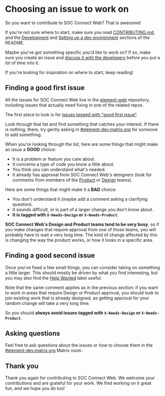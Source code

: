# Choosing an issue to work on

So you want to contribute to SOC Connect Web? That is awesome!

If you're not sure where to start, make sure you read
[CONTRIBUTING.md](../CONTRIBUTING.md), and the
[Development](../README.md#development) and
[Setting up a dev environment](../README.md#setting-up-a-dev-environment)
sections of the README.

Maybe you've got something specific you'd like to work on? If so, make sure you
create an issue and
[discuss it with the developers](https://join.chat.socjsc.com/#/#element-dev:matrix.org)
before you put a lot of time into it.

If you're looking for inspiration on where to start, keep reading!

## Finding a good first issue

All the issues for SOC Connect Web live in the
[element-web](https://github.com/element-hq/element-web) repository, including
issues that actually need fixing in one of the related repos.

The first place to look is for
[issues tagged with "good first issue"](https://github.com/element-hq/element-web/issues?q=is%3Aopen+is%3Aissue+label%3A%22good+first+issue%22).

Look through that list and find something that catches your interest. If there
is nothing, there, try gently asking in
[#element-dev:matrix.org](https://join.chat.socjsc.com/#/#element-dev:matrix.org) for
someone to add something.

When you're looking through the list, here are some things that might make an
issue a **GOOD** choice:

- It is a problem or feature you care about.
- It concerns a type of code you know a little about.
- You think you can understand what's needed.
- It already has approval from SOC Connect Web's designers (look for comments from
  members of the
  [Product](https://github.com/orgs/element-hq/teams/product/members) or
  [Design](https://github.com/orgs/element-hq/teams/design/members) teams).

Here are some things that might make it a **BAD** choice:

- You don't understand it (maybe add a comment asking a clarifying question).
- It sounds difficult, or is part of a larger change you don't know about.
- **It is tagged with `X-Needs-Design` or `X-Needs-Product`.**

**SOC Connect Web's Design and Product teams tend to be very busy**, so if you make
changes that require approval from one of those teams, you will probably have
to wait a very long time. The kind of change affected by this is changing the
way the product works, or how it looks in a specific area.

## Finding a good second issue

Once you've fixed a few small things, you can consider taking on something a
little larger. This should mostly be driven by what you find interesting, but
you may also find the
[Help Wanted](https://github.com/element-hq/element-web/issues?q=is%3Aissue+is%3Aopen+sort%3Aupdated-desc+label%3A%22Help+Wanted%22)
label useful.

Note that the same comment applies as in the previous section: if you want to
work in areas that require Design or Product approval, you should look to join
existing work that is already designed, as getting approval for your random
change will take a very long time.

So you should **always avoid issues tagged with `X-Needs-Design` or
`X-Needs-Product`**.

## Asking questions

Feel free to ask questions about the issues or how to choose them in the
[#element-dev:matrix.org](https://join.chat.socjsc.com/#/#element-dev:matrix.org) Matrix
room.

## Thank you

Thank you again for contributing to SOC Connect Web. We welcome your contributions
and are grateful for your work. We find working on it great fun, and we hope
you do too!
